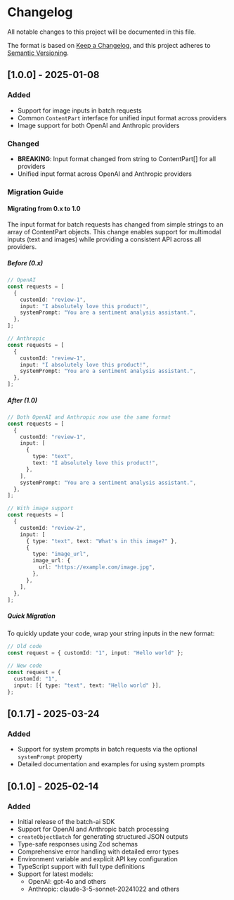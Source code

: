 # Changelog

All notable changes to this project will be documented in this file.

The format is based on [Keep a Changelog](https://keepachangelog.com/en/1.1.0/),
and this project adheres to [Semantic Versioning](https://semver.org/spec/v2.0.0.html).

## [1.0.0] - 2025-01-08

### Added

- Support for image inputs in batch requests
- Common `ContentPart` interface for unified input format across providers
- Image support for both OpenAI and Anthropic providers

### Changed

- **BREAKING**: Input format changed from string to ContentPart[] for all providers
- Unified input format across OpenAI and Anthropic providers

### Migration Guide

#### Migrating from 0.x to 1.0

The input format for batch requests has changed from simple strings to an array of ContentPart objects. This change enables support for multimodal inputs (text and images) while providing a consistent API across all providers.

##### Before (0.x)

```typescript
// OpenAI
const requests = [
  {
    customId: "review-1",
    input: "I absolutely love this product!",
    systemPrompt: "You are a sentiment analysis assistant.",
  },
];

// Anthropic
const requests = [
  {
    customId: "review-1",
    input: "I absolutely love this product!",
    systemPrompt: "You are a sentiment analysis assistant.",
  },
];
```

##### After (1.0)

```typescript
// Both OpenAI and Anthropic now use the same format
const requests = [
  {
    customId: "review-1",
    input: [
      {
        type: "text",
        text: "I absolutely love this product!",
      },
    ],
    systemPrompt: "You are a sentiment analysis assistant.",
  },
];

// With image support
const requests = [
  {
    customId: "review-2",
    input: [
      { type: "text", text: "What's in this image?" },
      {
        type: "image_url",
        image_url: {
          url: "https://example.com/image.jpg",
        },
      },
    ],
  },
];
```

##### Quick Migration

To quickly update your code, wrap your string inputs in the new format:

```typescript
// Old code
const request = { customId: "1", input: "Hello world" };

// New code
const request = {
  customId: "1",
  input: [{ type: "text", text: "Hello world" }],
};
```

## [0.1.7] - 2025-03-24

### Added

- Support for system prompts in batch requests via the optional `systemPrompt` property
- Detailed documentation and examples for using system prompts

## [0.1.0] - 2025-02-14

### Added

- Initial release of the batch-ai SDK
- Support for OpenAI and Anthropic batch processing
- `createObjectBatch` for generating structured JSON outputs
- Type-safe responses using Zod schemas
- Comprehensive error handling with detailed error types
- Environment variable and explicit API key configuration
- TypeScript support with full type definitions
- Support for latest models:
  - OpenAI: gpt-4o and others
  - Anthropic: claude-3-5-sonnet-20241022 and others
